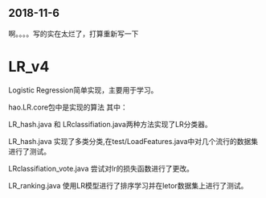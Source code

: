 2018-11-6
----------
啊。。。。写的实在太烂了，打算重新写一下



# LR_v4
Logistic Regression简单实现，主要用于学习。

hao.LR.core包中是实现的算法
其中：

LR_hash.java 和 LRclassifiation.java两种方法实现了LR分类器。

LR_hash.java 实现了多类分类,在test/LoadFeatures.java中对几个流行的数据集进行了测试。

LRclassifiation_vote.java 尝试对lr的损失函数进行了更改。

LR_ranking.java 使用LR模型进行了排序学习并在letor数据集上进行了测试。

